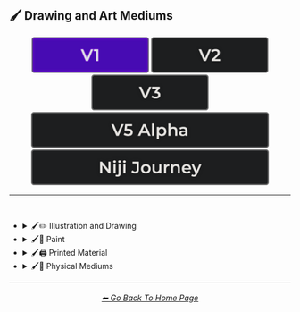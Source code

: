 <h2>🖌 Drawing and Art Mediums</h2>

<div align="center">

[<img src="/Images/Repo_Parts/Buttons/Version_Buttons/button_version_V1_active.webp?raw=true" alt="MidJourney V1" height="64" />](/Pages/MJ_V1/Style_Pages/Sphere/Drawing_and_Art_Mediums.md)
[<img src="/Images/Repo_Parts/Buttons/Version_Buttons/button_version_V2_inactive.webp?raw=true" alt="MidJourney V2" height="64" />](/Pages/MJ_V2/Style_Pages/Sphere/Drawing_and_Art_Mediums.md)
[<img src="/Images/Repo_Parts/Buttons/Version_Buttons/button_version_V3_inactive.webp?raw=true" alt="MidJourney V3" height="64" />](/Pages/MJ_V3/Style_Pages/Sphere/Drawing_and_Art_Mediums.md)
<br>
[<img src="/Images/Repo_Parts/Buttons/Version_Buttons/button_version_V5_Alpha_inactive_half.webp?raw=true" alt="MidJourney V5" height="64" />](/Pages/MJ_V5/Style_Pages/Just_The_Style/Drawing_and_Art_Mediums.md)
[<img src="/Images/Repo_Parts/Buttons/Version_Buttons/button_version_niji_inactive_half.webp?raw=true" alt="Niji Journey" height="64" />](/Pages/Niji_Journey/Style_Pages/Drawing_and_Art_Mediums.md)

</div>

<hr>
<br>


- <details><summary>🖌✏ Illustration and Drawing</summary><p>

  - <details><summary>✏🖼 Drawing Types</summary><p><div align="center">

	| Sketch | Drawing |
	| :-: | :-: |
	| <img src="/Images/MJ_V1/Midjourney_Styles_(sphere)/sphere_Drawing.webp?raw=true" width="256" /> | <img src="/Images/MJ_V1/Midjourney_Styles_(sphere)/sphere_Sketch.webp?raw=true" width="256" /> |
	
	<br>

	| Hand-Drawn | Children’s Drawing |
	| :-: | :-: |
	| <img src="/Images/MJ_V1/Midjourney_Styles_(sphere)/sphere_Hand-Drawn.webp?raw=true" width="256" /> | <img src="/Images/MJ_V1/Midjourney_Styles_(sphere)/sphere_Childrens_Drawing.webp?raw=true" width="256" /> |
	
	<br>

	| Stipple |
	| :-: |
	| <img src="/Images/MJ_V1/Midjourney_Styles_(sphere)/sphere_Stipple.webp?raw=true" width="256" /> |
	
	<br>

	| Illustrated-Booklet |
	| :-: |
	| <img src="/Images/MJ_V1/Midjourney_Styles_(sphere)/sphere_Illustrated-Booklet.webp?raw=true" width="256" /> |

	<br>

	| Assembly Drawing |
	| :-: |
	| <img src="/Images/MJ_V1/Midjourney_Styles_(sphere)/sphere_Assembly_Drawing.webp?raw=true" width="256" /> |
	
	<br>

	| Graphic Novel |
	| :-: |
	| <img src="/Images/MJ_V1/Midjourney_Styles_(sphere)/sphere_Graphic_Novel.webp?raw=true" width="256" /> |

	</div></p></details>


  - <details><summary>✏ Pencil and Graphite</summary><p><div align="center">

	| Pencil Art | Charcoal Art |
	| :-: | :-: |
	| <img src="/Images/MJ_V1/Midjourney_Styles_(sphere)/sphere_Pencil_Art.webp?raw=true" width="256" /> | <img src="/Images/MJ_V1/Midjourney_Styles_(sphere)/sphere_Charcoal_Art.webp?raw=true" width="256" /> |
	
	<br>
	
	| Colored Pencil |
	| :-: |
	| <img src="/Images/MJ_V1/Midjourney_Styles_(sphere)/sphere_Colored_Pencil.webp?raw=true" width="256" /> |

	</div></p></details>


  - <details><summary>✏🖊 Ink</summary><p><div align="center">

	| Ink | Ballpoint Pen |
	| :-: | :-: |
	| <img src="/Images/MJ_V1/Midjourney_Styles_(sphere)/sphere_Ink.webp?raw=true" width="256" /> | <img src="/Images/MJ_V1/Midjourney_Styles_(sphere)/sphere_Ballpoint_Pen.webp?raw=true" width="256" /> |
	
	<br>
	
	| Fountain Pen Art |
	| :-: |
	| <img src="/Images/MJ_V1/Midjourney_Styles_(sphere)/sphere_Fountain_Pen_Art.webp?raw=true" width="256" /> |
	
	<br>
	
	| Gel Pen | Marker Art |
	| :-: | :-: |
	| <img src="/Images/MJ_V1/Midjourney_Styles_(sphere)/sphere_Gel_Pen.webp?raw=true" width="256" /> | <img src="/Images/MJ_V1/Midjourney_Styles_(sphere)/sphere_Marker_Art.webp?raw=true" width="256" /> |

	</div></p></details>


  - <details><summary>✏🖍 Crayon, Chalk, and Pastel</summary><p><div align="center">

	| Crayon | Chalk | Pastel Art |
	| :-: | :-: | :-: |
	| <img src="/Images/MJ_V1/Midjourney_Styles_(sphere)/sphere_Crayon.webp?raw=true" width="256" /> | <img src="/Images/MJ_V1/Midjourney_Styles_(sphere)/sphere_Chalk.webp?raw=true" width="256" /> | <img src="/Images/MJ_V1/Midjourney_Styles_(sphere)/sphere_Pastel_Art.webp?raw=true" width="256" /> |

	</div></p></details>

  </p></details>


- <details><summary>🖌🎨 Paint</summary><p>

  - <details><summary>🎨🖼 Painting Types</summary><p><div align="center">

	| Painting |
	| :-: |
	| <img src="/Images/MJ_V1/Midjourney_Styles_(sphere)/sphere_Painting.webp?raw=true" width="256" /> |
	
	<br>

	| Color Field Painting |
	| :-: |
	| <img src="/Images/MJ_V1/Midjourney_Styles_(sphere)/sphere_Color_Field_Painting.webp?raw=true" width="256" /> |
	
	<br>

	| Paper-Marbling | Hydrodipped |
	| :-: | :-: |
	| <img src="/Images/MJ_V1/Midjourney_Styles_(sphere)/sphere_Paper-Marbling.webp?raw=true" width="256" /> | <img src="/Images/MJ_V1/Midjourney_Styles_(sphere)/sphere_Hydrodipped.webp?raw=true" width="256" /> |

	</div></p></details>


  - <details><summary>🎨 Paint Types</summary><p><div align="center">

	| Paint |
	| :-: |
	| <img src="/Images/MJ_V1/Midjourney_Styles_(sphere)/sphere_Paint.webp?raw=true" width="256" /> |
	
	<br>
	
	| Watercolor |
	| :-: |
	| <img src="/Images/MJ_V1/Midjourney_Styles_(sphere)/sphere_Watercolor.webp?raw=true" width="256" /> |
	
	<br>

	| Wet Paint | Splatter Paint |
	| :-: | :-: |
	| <img src="/Images/MJ_V1/Midjourney_Styles_(sphere)/sphere_Wet_Paint.webp?raw=true" width="256" /> | <img src="/Images/MJ_V1/Midjourney_Styles_(sphere)/sphere_Splatter_Paint.webp?raw=true" width="256" /> |
	
	<br>

	| Graffiti |
	| :-: |
	| <img src="/Images/MJ_V1/Midjourney_Styles_(sphere)/sphere_Graffiti.webp?raw=true" width="256" /> |

	<br>

	| Airbrush |
	| :-: |
	| <img src="/Images/MJ_V1/Midjourney_Styles_(sphere)/sphere_Airbrush.webp?raw=true" width="256" /> |

	</div></p></details>

  </p></details>


- <details><summary>🖌🖨 Printed Material</summary><p>

  - <details><summary>🖨📄 Print Types</summary><p><div align="center">

	| Logo |
	| :-: |
	| <img src="/Images/MJ_V1/Midjourney_Styles_(sphere)/sphere_Logo.webp?raw=true" width="256" /> |
	
	<br>
	
	| Sticker |
	| :-: |
	| <img src="/Images/MJ_V1/Midjourney_Styles_(sphere)/sphere_Sticker.webp?raw=true" width="256" /> |

	</div></p></details>


  - <details><summary>🖨📚 Books and Posters</summary><p><div align="center">

	| Comic Book |
	| :-: |
	| <img src="/Images/MJ_V1/Midjourney_Styles_(sphere)/sphere_Comic_Book.webp?raw=true" width="256" /> |

	</div></p></details>

  </p></details>


- <details><summary>🖌🎲 Physical Mediums</summary><p>

  - <details><summary>🎲📄 Origami</summary><p><div align="center">

	| Origami |
	| :-: |
	| <img src="/Images/MJ_V1/Midjourney_Styles_(sphere)/sphere_Origami.webp?raw=true" width="256" /> |

	</div></p></details>


  - <details><summary>🎲🀣 Mosaic</summary><p><div align="center">

	| Mosaic | Micromosaic | Glass Mosaic |
	| :-: | :-: | :-: |
	| <img src="/Images/MJ_V1/Midjourney_Styles_(sphere)/sphere_Mosaic.webp?raw=true" width="256" /> | <img src="/Images/MJ_V1/Midjourney_Styles_(sphere)/sphere_Micromosaic.webp?raw=true" width="256" /> | <img src="/Images/MJ_V1/Midjourney_Styles_(sphere)/sphere_Glass_Mosaic.webp?raw=true" width="256" /> |

	</div></p></details>

  - <details><summary>🎲🖼 Framed, Banner, and Decal</summary><p><div align="center">

	| Framed |
	| :-: |
	| <img src="/Images/MJ_V1/Midjourney_Styles_(sphere)/sphere_Framed.webp?raw=true" width="256" /> |
	
	<br>
	
	| Wall Decal |
	| :-: |
	| <img src="/Images/MJ_V1/Midjourney_Styles_(sphere)/sphere_Wall_Decal.webp?raw=true" width="256" /> |

	</div></p></details>

  - <details><summary>🎲🗿 Carving, Etching, and Modeling</summary><p><div align="center">

	| Carving | Etching |
	| :-: | :-: |
	| <img src="/Images/MJ_V1/Midjourney_Styles_(sphere)/sphere_Carving.webp?raw=true" width="256" /> | <img src="/Images/MJ_V1/Midjourney_Styles_(sphere)/sphere_Etching.webp?raw=true" width="256" /> |
	
	<br>

	| Woodblock Print |
	| :-: |
	| <img src="/Images/MJ_V1/Midjourney_Styles_(sphere)/sphere_Woodblock_Print.webp?raw=true" width="256" /> |

	<br>

	| Bejeweled |
	| :-: |
	| <img src="/Images/MJ_V1/Midjourney_Styles_(sphere)/sphere_Bejeweled.webp?raw=true" width="256" /> |

	<br>
	
	| Relief-Carving |
	| :-: |
	| <img src="/Images/MJ_V1/Midjourney_Styles_(sphere)/sphere_Relief-Carving.webp?raw=true" width="256" /> |

	<br>
	
	| Carved Lacquer |
	| :-: |
	| <img src="/Images/MJ_V1/Midjourney_Styles_(sphere)/sphere_Carved_Lacquer.webp?raw=true" width="256" /> |

	</div></p></details>


  - <details><summary>🎲🏺 Pottery and Glass</summary><p><div align="center">

	| Glaze |
	| :-: |
	| <img src="/Images/MJ_V1/Midjourney_Styles_(sphere)/sphere_Glaze.webp?raw=true" width="256" /> |

	<br>

	| Cameo Glass | Enameled Glass | Glass-Etching |
	| :-: | :-: | :-: |
	| <img src="/Images/MJ_V1/Midjourney_Styles_(sphere)/sphere_Cameo_Glass.webp?raw=true" width="256" /> | <img src="/Images/MJ_V1/Midjourney_Styles_(sphere)/sphere_Enameled_Glass.webp?raw=true" width="256" /> | <img src="/Images/MJ_V1/Midjourney_Styles_(sphere)/sphere_Glass-Etching.webp?raw=true" width="256" /> |

	<br>
	
	| Paleolithic Pottery | Neolithic Pottery |
	| :-: | :-: |
	| <img src="/Images/MJ_V1/Midjourney_Styles_(sphere)/sphere_Paleolithic_Pottery.webp?raw=true" width="256" /> | <img src="/Images/MJ_V1/Midjourney_Styles_(sphere)/sphere_Neolithic_Pottery.webp?raw=true" width="256" /> |
	
	<br>
	
	| Bone China | Bone Carving |
	| :-: | :-: |
	| <img src="/Images/MJ_V1/Midjourney_Styles_(sphere)/sphere_Bone_China.webp?raw=true" width="256" /> | <img src="/Images/MJ_V1/Midjourney_Styles_(sphere)/sphere_Bone_Carving.webp?raw=true" width="256" /> |

	</div></p></details>


  - <details><summary>🎲 Other Physical Mediums</summary><p><div align="center">

	| Resin | Enamel Pin |
	| :-: | :-: |
	| <img src="/Images/MJ_V1/Midjourney_Styles_(sphere)/sphere_Resin.webp?raw=true" width="256" /> | <img src="/Images/MJ_V1/Midjourney_Styles_(sphere)/sphere_Enamel_Pin.webp?raw=true" width="256" /> |

	<br>

	| Tattoo |
	| :-: |
	| <img src="/Images/MJ_V1/Midjourney_Styles_(sphere)/sphere_Tattoo.webp?raw=true" width="256" /> |

	</div></p></details>
	
  </p></details>
	    
<hr><!--------------->
<div align="center">
<h6><a href="/README.md">⬅ Go Back To Home Page</a></h6>
</div>